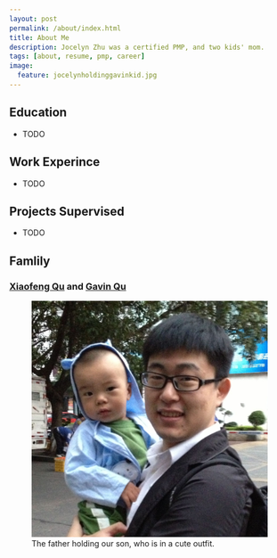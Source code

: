 ```yaml
---
layout: post
permalink: /about/index.html
title: About Me
description: Jocelyn Zhu was a certified PMP, and two kids' mom.
tags: [about, resume, pmp, career]
image:
  feature: jocelynholdinggavinkid.jpg
---
```


## Education
* TODO

## Work Experince
* TODO

## Projects Supervised
* TODO

## Famlily

### [Xiaofeng Qu](http://www.quxiaofeng.com) and [Gavin Qu](http://www.gavinqu.tk) ###

<figure>
	<img src="/images/fatherandson.jpg">
	<figcaption>The father holding our son, who is in a cute outfit.</figcaption>
</figure>
